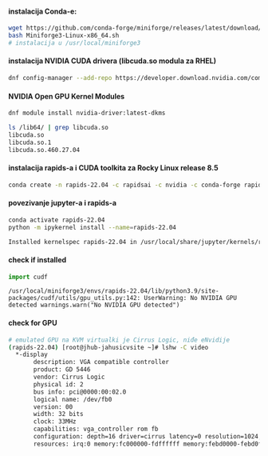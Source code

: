 #### instalacija Conda-e:
```bash
wget https://github.com/conda-forge/miniforge/releases/latest/download/Miniforge3-Linux-x86_64.sh
bash Miniforge3-Linux-x86_64.sh
# instalacija u /usr/local/miniforge3
```

#### instalacija NVIDIA CUDA drivera (libcuda.so modula za RHEL)
```bash
dnf config-manager --add-repo https://developer.download.nvidia.com/compute/cuda/repos/rhel8/x86_64/cuda-rhel8.repo
```

#### NVIDIA Open GPU Kernel Modules
```bash
dnf module install nvidia-driver:latest-dkms
```

```bash
ls /lib64/ | grep libcuda.so
libcuda.so
libcuda.so.1
libcuda.so.460.27.04
```

#### instalacija rapids-a i CUDA toolkita za Rocky Linux release 8.5
```bash
conda create -n rapids-22.04 -c rapidsai -c nvidia -c conda-forge rapids=22.04 python=3.9 cudatoolkit=11.7
```

#### povezivanje jupyter-a i rapids-a
```bash
conda activate rapids-22.04
python -m ipykernel install --name=rapids-22.04
```
``` bash
Installed kernelspec rapids-22.04 in /usr/local/share/jupyter/kernels/rapids-22.04
```

#### check if installed
```python
import cudf
```

    /usr/local/miniforge3/envs/rapids-22.04/lib/python3.9/site-packages/cudf/utils/gpu_utils.py:142: UserWarning: No NVIDIA GPU detected warnings.warn("No NVIDIA GPU detected")

#### check for GPU
```bash
# emulated GPU na KVM virtualki je Cirrus Logic, niđe eNvidije
(rapids-22.04) [root@jhub-jahusicvsite ~]# lshw -C video
  *-display
       description: VGA compatible controller
       product: GD 5446
       vendor: Cirrus Logic
       physical id: 2
       bus info: pci@0000:00:02.0
       logical name: /dev/fb0
       version: 00
       width: 32 bits
       clock: 33MHz
       capabilities: vga_controller rom fb
       configuration: depth=16 driver=cirrus latency=0 resolution=1024,768
       resources: irq:0 memory:fc000000-fdffffff memory:febd0000-febd0fff memory:c0000-dffff
```

